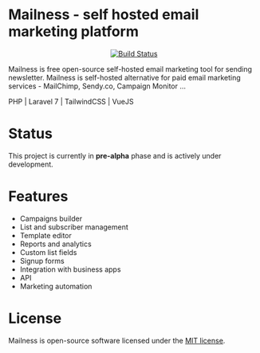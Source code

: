 # Mailness - self hosted email marketing platform

<p align="center">
<a href="https://travis-ci.org/emchooo/mailness"><img src="https://travis-ci.org/emchooo/mailness.svg?branch=master" alt="Build Status"></a>
</p>

Mailness is free open-source self-hosted email marketing tool for sending newsletter.
Mailness is self-hosted alternative for paid email marketing services - MailChimp, Sendy.co, Campaign Monitor ...

PHP | Laravel 7 | TailwindCSS | VueJS

# Status
This project is currently in **pre-alpha** phase and is actively under development.

# Features
- Campaigns builder
- List and subscriber management
- Template editor
- Reports and analytics 
- Custom list fields
- Signup forms
- Integration with business apps
- API
- Marketing automation

# License

Mailness is open-source software licensed under the [MIT license](https://opensource.org/licenses/MIT).